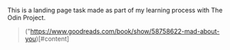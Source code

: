 This is a landing page task made as part of my learning process with The Odin Project.
> ("https://www.goodreads.com/book/show/58758622-mad-about-you)[#content]
